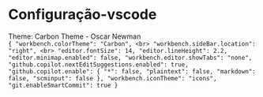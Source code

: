 # Configuração-vscode
Theme: Carbon Theme - Oscar Newman
<br>
`{
    "workbench.colorTheme": "Carbon", <br>
    "workbench.sideBar.location": "right", <br>
    "editor.fontSize": 14,
    "editor.lineHeight": 2.2,
    "editor.minimap.enabled": false,
    "workbench.editor.showTabs": "none",
    "github.copilot.nextEditSuggestions.enabled": true,
    "github.copilot.enable": {
        "*": false,
        "plaintext": false,
        "markdown": false,
        "scminput": false
    },
    "workbench.iconTheme": "icons",
    "git.enableSmartCommit": true
}`
